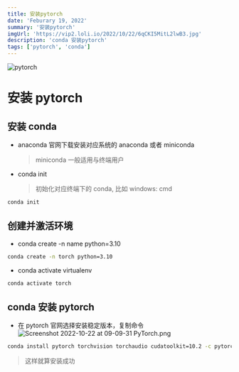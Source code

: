 ```yaml
---
title: 安装pytorch
date: 'Feburary 19, 2022'
summary: '安装pytorch'
imgUrl: 'https://vip2.loli.io/2022/10/22/6qCKI5MitL2lwB3.jpg'
description: 'conda 安装pytorch'
tags: ['pytorch', 'conda']
---
```


![pytorch](https://vip2.loli.io/2022/10/22/6qCKI5MitL2lwB3.jpg)

# 安装 pytorch

## 安装 conda

- anaconda 官网下载安装对应系统的 anaconda 或者 miniconda
  > miniconda 一般适用与终端用户
- conda init
  > 初始化对应终端下的 conda, 比如 windows: cmd

```bash
conda init
```

## 创建并激活环境

- conda create -n name python=3.10

```bash
conda create -n torch python=3.10
```

- conda activate virtualenv

```bash
conda activate torch
```

## conda 安装 pytorch

- 在 pytorch 官网选择安装稳定版本，复制命令
  ![Screenshot 2022-10-22 at 09-09-31 PyTorch.png](https://vip2.loli.io/2022/10/22/zifC1Y6F4AanDSl.png)

```bash
conda install pytorch torchvision torchaudio cudatoolkit=10.2 -c pytorch
```

> 这样就算安装成功
